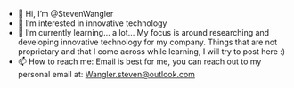 - 👋 Hi, I’m @StevenWangler
- 👀 I’m interested in innovative technology
- 🌱 I’m currently learning... a lot... My focus is around researching and developing innovative technology for my company. Things that are not proprietary and that I come across while learning, I will try to post here :)
- 📫 How to reach me: Email is best for me, you can reach out to my personal email at: Wangler.steven@outlook.com

<!---
StevenWangler/StevenWangler is a ✨ special ✨ repository because its `README.md` (this file) appears on your GitHub profile.
You can click the Preview link to take a look at your changes.
--->
